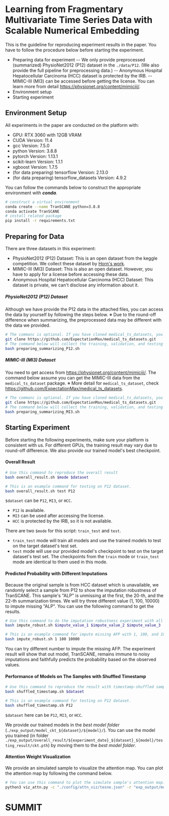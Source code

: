# Learning from Fragmentary Multivariate Time Series Data with Scalable Numerical Embedding

This is the guideline for reproducing experiment results in the paper. You have to follow the procedure below before starting the experiment.

- Preparing data for experiment
    -- We only provide preprocessed (summarized) PhysioNet2012 (P12) dataset in the `./data/P12`. (We also provide the full pipeline for preprocessing data.)
    -- Anonymous Hospital Hepatocellular Carcinoma (HCC) dataset is protected by the IRB.
    -- MIMIC-III (MI3) can be accessed before getting the license. You can learn more from detail <https://physionet.org/content/mimiciii/>.
- Environment setup
- Starting experiment

## Environment Setup
All experiments in the paper are conducted on the platform with:
 - GPU: RTX 3060 with 12GB VRAM
 - CUDA Version: 11.4
 - gcc Version: 7.5.0
 - python Version: 3.8.8
 - pytorch Version: 1.13.1
 - scikit-learn Version: 1.1.1
 - xgboost Version: 1.7.5
 - (for data preparing) tensorflow Version: 2.13.0
 - (for data preparing) tensorflow_datasets Version: 4.9.2

You can follow the commands below to construct the appropriate environment with ***conda***.
```bash
# construct a virtual environment
conda create --name TranSCANE python=3.8.8
conda activate TranSCANE
# install related package
pip install -r requirements.txt
```


## Preparing for Data
There are three datasets in this experiment:
 - PhysioNet2012 (P12) Dataset: This is an open dataset from the keggle competition. We collect these dataset by [Horn's work](https://github.com/ExpectationMax/medical_ts_datasets).
 - MIMIC-III (MI3) Dataset: This is also an open dataset. However, you have to apply for a license before accessing these data.
 - Anonymous Hospital Hepatocellular Carcinoma (HCC) Dataset: This dataset is private, we can't disclose any information about it.

##### PhysioNet2012 (P12) Dataset
Although we have provide the P12 data in the attached files, you can access the data by yourself by following the steps below.
※ Due to the round-off difference when summarizing, the preprocessed data may be different with the data we provided.
```bash
# The commanc is optional. If you have cloned medical_ts_datasets, you do not need to clone it again.
git clone https://github.com/ExpectationMax/medical_ts_datasets.git
# The command below will collect the training, validation, and testing data from medical_ts_datasets (https://github.com/ExpectationMax/medical_ts_datasets). Then, it will apply the summarization strategy on these data.
bash preparing_summarizing_P12.sh
```

##### MIMIC-III (MI3) Dataset
You need to get access from <https://physionet.org/content/mimiciii/>. The command below assume you can get the MIMIC-III data from the `medical_ts_dataset` package.
※ More detail for `medical_ts_dataset`, check <https://github.com/ExpectationMax/medical_ts_datasets>.
```bash
# The commanc is optional. If you have cloned medical_ts_datasets, you do not need to clone it again.
git clone https://github.com/ExpectationMax/medical_ts_datasets.git
# The command below will collect the training, validation, and testing data from medical_ts_datasets. Then, it will apply the summarization strategy on these data.
bash preparing_summarizing_MI3.sh
```
## Starting Experiment

Before starting the following experiments, make sure your platform is consistent with us. For different GPUs, the training result may vary due to round-off difference. We also provide our trained model's best checkpoint.

#### Overall Result
```bash
# Use this command to reproduce the overall result
bash overall_result.sh $mode $dataset

# This is an example command for testing on P12 dataset.
bash overall_result.sh test P12
```
`$dataset` can be `P12`, `MI3`, or `HCC`.

- `P12` is available.
- `MI3` can be used after accessing the license.
- `HCC` is protected by the IRB, so it is not available.

There are two `$mode` for this script: `train_test` and `test`. 

- `train_test` mode will train all models and use the trained models to test on the target dataset's test set.
- `test` mode will use our provided model's checkpoint to test on the target dataset's test set. The checkpoints from the `train` mode or `train_test` mode are identical to them used in this mode.


#### Predicted Probability with Different Imputations
Because the original sample is from HCC dataset which is unavailable, we randomly select a sample from P12 to show the imputation robustness of TranSCANE.
This sample's "ALP" is unmissing at the first, the 20-th, and the 22-th summarization times. We will try three different value (1, 100, 10000) to impute missing "ALP". You can use the following command to get the results.
```bash
# Use this command to do the imputation robustness experiment with all moels
bash impute_robust.sh $impute_value_1 $impute_value_2 $impute_value_3

# This is an example command for impute missing AFP with 1, 100, and 10000 on the target sample.
bash impute_robust.sh 1 100 10000
```
You can try different number to impute the missing AFP. The experiment result will show that out model, TranSCANE, remains immune to noisy imputations and faithfully predicts the probability based on the observed values.
#### Performance of Models on The Samples with Shuffled Timestamp
```bash
# Use this command to reproduce the result with timestamp-shuffled samples
bash shuffled_timestamp.sh $dataset

# This is an example command for testing on P12 dataset.
bash shuffled_timestamp.sh P12
```
`$dataset`  here can be `P12`, `MI3`, or `HCC`.

We provide our trained models in the *best model folder* (`./exp_output/model_ckt_${dataset}/${model}/`). You can use the model you trained (in folder
`./exp_output/overall_result/${experiment_date}_${dataset}_${model}/testing_result/ckt.pth`)
by moving them to the *best model folder*.
#### Attention Weight Visualization
We provide an simulated sample to visualize the attention map. You can plot the attention map by following the command below.
```bash
# You can use this command to plot the simulate sample's attention map.
python3 viz_attn.py -c "./config/attn_viz/tesne.json" -r "exp_output/model_ckt_HCC/tesne/ckt.pth" -p ${path_to_save_the_visualization_attention_map}
```
# SUMMIT
